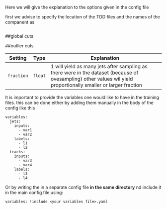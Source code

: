 Here we will give the explanation to the options given in the config file 


first we advise to specify the location of the TDD files and the names of the companent as
```

```

##global cuts

##outlier cuts



| Setting | Type | Explanation |
| ------- | ---- | ----------- |
| `fraction` | `float` | 1 will yield as many jets after sampling as there were in the dataset (because of ovesampling) other values wil yield proportionally smaller or larger fraction |


It is important to provide the variables one would like to have in the training files.
this can be done either by adding them manually in the body of the config like this
```
variables:
  jets:
    inputs:
      - var1
      - var2
    labels:
      - l1
      - l2
  tracks:
    inputs:
      - var3
      - var4
    labels:
      - l3
      - l4
```
Or by writing the in a separate config file **in the same directory** nd include it in the main config file using:

```
variables: !include <your variables file>.yaml
```
